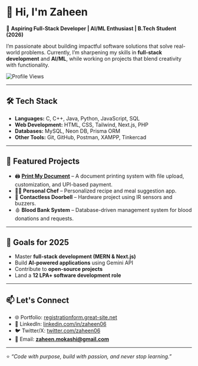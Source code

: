 # 👋 Hi, I'm Zaheen  

🚀 **Aspiring Full-Stack Developer | AI/ML Enthusiast | B.Tech Student (2026)**  

I’m passionate about building impactful software solutions that solve real-world problems. Currently, I’m sharpening my skills in **full-stack development** and **AI/ML**, while working on projects that blend creativity with functionality.  

![Profile Views](https://komarev.com/ghpvc/?username=zaheen06&label=Profile%20Views&color=0e75b6&style=flat)  

---

## 🛠️ Tech Stack  
- **Languages:** C, C++, Java, Python, JavaScript, SQL  
- **Web Development:** HTML, CSS, Tailwind, Next.js, PHP  
- **Databases:** MySQL, Neon DB, Prisma ORM  
- **Other Tools:** Git, GitHub, Postman, XAMPP, Tinkercad  

---

## 📌 Featured Projects  
- 🖨️ **[Print My Document](https://github.com/zaheen06/print-my-document)** – A document printing system with file upload, customization, and UPI-based payment.  
- 🧑‍🍳 **Personal Chef** – Personalized recipe and meal suggestion app.  
- 🔔 **Contactless Doorbell** – Hardware project using IR sensors and buzzers.  
- 🩸 **Blood Bank System** – Database-driven management system for blood donations and requests.  

---

## 🎯 Goals for 2025  
- Master **full-stack development (MERN & Next.js)**  
- Build **AI-powered applications** using Gemini API  
- Contribute to **open-source projects**  
- Land a **12 LPA+ software development role**  

---

## 📫 Let's Connect  
- 🌐 Portfolio: [registrationform.great-site.net](http://registrationform.great-site.net)  
- 💼 LinkedIn: [linkedin.com/in/zaheen06](https://linkedin.com/in/zaheen06)  
- 🐦 Twitter/X: [twitter.com/zaheen06](https://twitter.com/zaheen06)  
- 📧 Email: **zaheen.mokashi@gmail.com**  

---

⭐️ _“Code with purpose, build with passion, and never stop learning.”_
